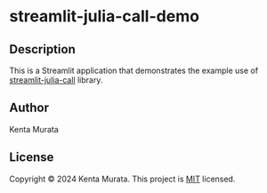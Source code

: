 # streamlit-julia-call-demo

## Description

This is a Streamlit application that demonstrates the example use of [streamlit-julia-call](https://github.com/mrkn/streamlit-julia-call) library.

## Author

Kenta Murata

## License

Copyright &copy; 2024 Kenta Murata.
This project is [MIT](LICENSE.txt) licensed.

